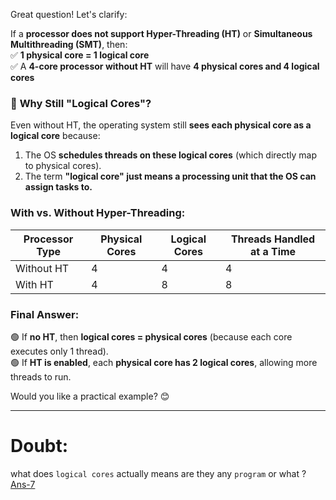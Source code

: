 Great question! Let's clarify:

If a **processor does not support Hyper-Threading (HT)** or **Simultaneous Multithreading (SMT)**, then:  
✅ **1 physical core = 1 logical core**  
✅ A **4-core processor without HT** will have **4 physical cores and 4 logical cores**

### 🔹 **Why Still "Logical Cores"?**

Even without HT, the operating system still **sees each physical core as a logical core** because:

1. The OS **schedules threads on these logical cores** (which directly map to physical cores).
2. The term **"logical core" just means a processing unit that the OS can assign tasks to.**

### **With vs. Without Hyper-Threading:**

| Processor Type | Physical Cores | Logical Cores | Threads Handled at a Time |
| -------------- | -------------- | ------------- | ------------------------- |
| Without HT     | 4              | 4             | 4                         |
| With HT        | 4              | 8             | 8                         |

### **Final Answer:**

🟢 If **no HT**, then **logical cores = physical cores** (because each core executes only 1 thread).  
🟢 If **HT is enabled**, each **physical core has 2 logical cores**, allowing more threads to run.

Would you like a practical example? 😊

---

# Doubt:

what does `logical cores` actually means are they any `program` or what ? [Ans-7]()
